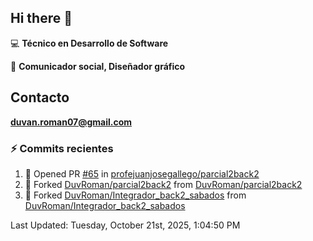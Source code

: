 ## Hi there 👋

:computer: **Técnico en Desarrollo de Software**

:pencil: **Comunicador social, Diseñador gráfico**

## Contacto

**<duvan.roman07@gmail.com>**

### :zap: Commits recientes
<!--RECENT_ACTIVITY:start-->
1. 💪 Opened PR [#65](undefined) in [profejuanjosegallego/parcial2back2](https://github.com/profejuanjosegallego/parcial2back2)<br>
2. 🔱 Forked [DuvRoman/parcial2back2](https://github.com/DuvRoman/parcial2back2) from [DuvRoman/parcial2back2](https://github.com/DuvRoman/parcial2back2)<br>
3. 🔱 Forked [DuvRoman/Integrador_back2_sabados](https://github.com/DuvRoman/Integrador_back2_sabados) from [DuvRoman/Integrador_back2_sabados](https://github.com/DuvRoman/Integrador_back2_sabados)<br>
<!--RECENT_ACTIVITY:end-->
<!--RECENT_ACTIVITY:last_update-->
Last Updated: Tuesday, October 21st, 2025, 1:04:50 PM
<!--RECENT_ACTIVITY:last_update_end-->
